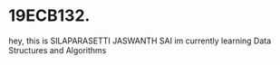 # 19ECB132.
hey, this is SILAPARASETTI JASWANTH SAI
im currently learning  Data Structures and Algorithms
